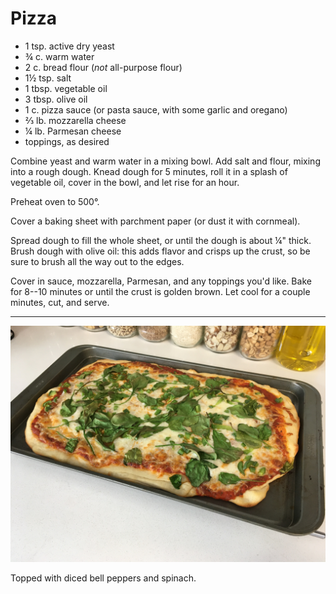 # Pizza

- 1 tsp. active dry yeast
- ¾ c. warm water
- 2 c. bread flour (*not* all-purpose flour)
- 1½ tsp. salt
- 1 tbsp. vegetable oil
- 3 tbsp. olive oil
- 1 c. pizza sauce (or pasta sauce, with some garlic and oregano)
- ⅔ lb. mozzarella cheese
- ¼ lb. Parmesan cheese
- toppings, as desired

Combine yeast and warm water in a mixing bowl. Add salt and flour, mixing into a
rough dough. Knead dough for 5 minutes, roll it in a splash of vegetable oil,
cover in the bowl, and let rise for an hour.

Preheat oven to 500°.

Cover a baking sheet with parchment paper (or dust it with cornmeal).

Spread dough to fill the whole sheet, or until the dough is about ¼" thick.
Brush dough with olive oil: this adds flavor and crisps up the crust, so be sure
to brush all the way out to the edges.

Cover in sauce, mozzarella, Parmesan, and any toppings you'd like. Bake for
8--10 minutes or until the crust is golden brown. Let cool for a couple minutes,
cut, and serve.

---

![pizza!](../images/pizza.jpg)

Topped with diced bell peppers and spinach.
